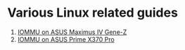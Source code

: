 # Various Linux related guides



1. [IOMMU on ASUS Maximus IV Gene-Z](ASUS-Maximus-IV-Gene-Z.md)
2. [IOMMU on ASUS Prime X370 Pro](ASUS-Prime-X370-Pro.md)
